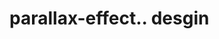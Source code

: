 # parallax-effect.. desgin                                                                                                                                                                                                                                                                                          
